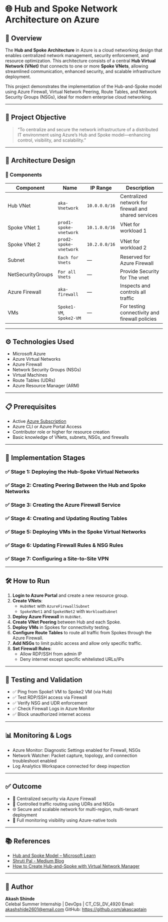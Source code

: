 # 🌐 Hub and Spoke Network Architecture on Azure

## 🔰 Overview

The **Hub and Spoke Architecture** in Azure is a cloud networking design that enables centralized network management, security enforcement, and resource optimization. This architecture consists of a central **Hub Virtual Network (VNet)** that connects to one or more **Spoke VNets**, allowing streamlined communication, enhanced security, and scalable infrastructure deployment.

This project demonstrates the implementation of the Hub-and-Spoke model using Azure Firewall, Virtual Network Peering, Route Tables, and Network Security Groups (NSGs), ideal for modern enterprise cloud networking.

---

## 🚀 Project Objective

> “To centralize and secure the network infrastructure of a distributed IT environment using Azure’s Hub and Spoke model—enhancing control, visibility, and scalability.”

---

## 🧩 Architecture Design

### 🔸 Components

| Component | Name | IP Range | Description |
|----------|------|----------|-------------|
| Hub VNet | `aka-Vnetwork` | `10.0.0.0/16` | Centralized network for firewall and shared services |
| Spoke VNet 1 | `prod1-spoke-vnetwork` | `10.1.0.0/16` | VNet for workload 1 |
| Spoke VNet 2 | `prod2-spoke-vnetwork` | `10.2.0.0/16` | VNet for workload 2 |
| Subnet | `Each for Vnets` | — | Reserved for Azure Firewall |
| NetSecurityGroups | `For all Vnets` | — | Provide Security for The vnet |
| Azure Firewall | `aka-firewall` | — | Inspects and controls all traffic |
| VMs | `Spoke1-VM`, `Spoke2-VM` | — | For testing connectivity and firewall policies |

---

## ⚙️ Technologies Used

- Microsoft Azure
- Azure Virtual Networks
- Azure Firewall
- Network Security Groups (NSGs)
- Virtual Machines
- Route Tables (UDRs)
- Azure Resource Manager (ARM)

---

## 📋 Prerequisites

- Active [Azure Subscription](https://portal.azure.com/)
- Azure CLI or Azure Portal Access
- Contributor role or higher for resource creation
- Basic knowledge of VNets, subnets, NSGs, and firewalls

---

## 📐 Implementation Stages

### ✅ Stage 1: Deploying the Hub-Spoke Virtual Networks

### ✅ Stage 2: Creating Peering Between the Hub and Spoke Networks

### ✅ Stage 3: Creating the Azure Firewall Service

### ✅ Stage 4: Creating and Updating Routing Tables

### ✅ Stage 5: Deploying VMs in the Spoke Virtual Networks

### ✅ Stage 6: Updating Firewall Rules & NSG Rules

### ✅ Stage 7: Configuring a Site-to-Site VPN

---

## 🛠️ How to Run

1. **Login to Azure Portal** and create a new resource group.
2. **Create VNets**:
   - `HubVNet` with `AzureFirewallSubnet`
   - `SpokeVNet1` and `SpokeVNet2` with `WorkloadSubnet`
3. **Deploy Azure Firewall** in `HubVNet`.
4. **Create VNet Peering** between Hub and each Spoke.
5. **Deploy VMs** in Spokes for connectivity testing.
6. **Configure Route Tables** to route all traffic from Spokes through the Azure Firewall.
7. **Add NSGs** to limit public access and allow only specific traffic.
8. **Set Firewall Rules**:
   - Allow RDP/SSH from admin IP
   - Deny internet except specific whitelisted URLs/IPs

---

## 🧪 Testing and Validation

- ✅ Ping from Spoke1 VM to Spoke2 VM (via Hub)
- ✅ Test RDP/SSH access via Firewall
- ✅ Verify NSG and UDR enforcement
- ✅ Check Firewall Logs in Azure Monitor
- ✅ Block unauthorized internet access

---

## 📊 Monitoring & Logs

- Azure Monitor: Diagnostic Settings enabled for Firewall, NSGs
- Network Watcher: Packet capture, topology, and connection troubleshoot enabled
- Log Analytics Workspace connected for deep inspection

---

## ✅ Outcome

- 🎯 Centralized security via Azure Firewall
- 🔐 Controlled traffic routing using UDRs and NSGs
- 🌐 Secure and scalable network for multi-region, multi-tenant deployment
- 📡 Full monitoring visibility using Azure-native tools

---

## 📚 References

- [Hub and Spoke Model – Microsoft Learn](https://learn.microsoft.com/en-us/azure/architecture/networking/architecture/hub-spoke?tabs=cli)
- [Shruti Pal - Medium Blog](https://medium.com/@shrutipal700/hub-and-spoke-architecture-on-azure-23f86f05c299)
- [How to Create Hub-and-Spoke with Virtual Network Manager](https://learn.microsoft.com/en-us/azure/virtual-network-manager/how-to-create-hub-and-spoke)

---

## 🏁 Author

**Akash Shinde**  
Celebal Summer Internship | DevOps | CT_CSI_DV_4920
Email: akashshide2601@email.com 
GitHub: https://github.com/akascaptain

---
